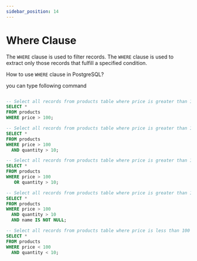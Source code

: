 ```yaml
---
sidebar_position: 14
---
```


# Where Clause

The `WHERE` clause is used to filter records. The `WHERE` clause is used to extract only those records that fulfill a
specified condition.

How to use `WHERE` clause in PostgreSQL?

you can type following command

```sql

-- Select all records from products table where price is greater than 100
SELECT *
FROM products
WHERE price > 100;

-- Select all records from products table where price is greater than 100 and quantity is greater than 10
SELECT *
FROM products
WHERE price > 100
  AND quantity > 10;

-- Select all records from products table where price is greater than 100 or quantity is greater than 10
SELECT *
FROM products
WHERE price > 100
   OR quantity > 10;

-- Select all records from products table where price is greater than 100 and quantity is greater than 10 and name is not null
SELECT *
FROM products
WHERE price > 100
  AND quantity > 10
  AND name IS NOT NULL;

-- Select all records from products table where price is less than 100 and quantity is less than 10 
SELECT *
FROM products
WHERE price < 100
  AND quantity < 10;
```